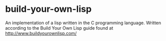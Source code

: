 # build-your-own-lisp
An implementation of a lisp written in the C programming language. 
Written according to the Build Your Own Lisp guide found at http://www.buildyourownlisp.com/
